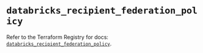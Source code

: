 # `databricks_recipient_federation_policy`

Refer to the Terraform Registry for docs: [`databricks_recipient_federation_policy`](https://registry.terraform.io/providers/databricks/databricks/1.90.0/docs/resources/recipient_federation_policy).
